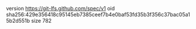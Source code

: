 version https://git-lfs.github.com/spec/v1
oid sha256:429e356418c95145eb7385ceef7b4e0baf53fd35b3f356c37bac05a15b2d551b
size 782
